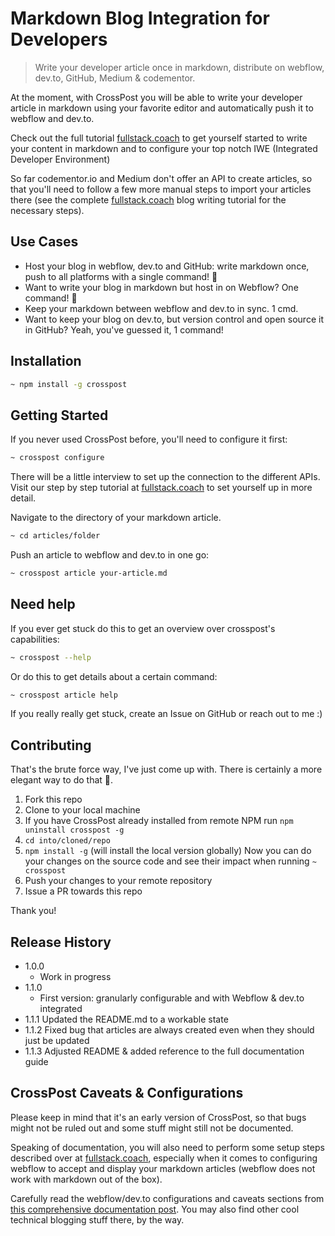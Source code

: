 # Markdown Blog Integration for Developers

> Write your developer article once in markdown, distribute on webflow, dev.to,
GitHub, Medium & codementor.

At the moment, with CrossPost you will be able to write your developer article
in markdown using your favorite editor and automatically push it to webflow and
dev.to.

Check out the full tutorial
[fullstack.coach](https://fullstack.coach/post/how-to-write-and-cross-post-your-markdown-content)
to get yourself started to write your content in markdown and to configure your
top notch IWE (Integrated Developer Environment)

So far codementor.io and Medium don't offer an API to create articles, so that
you'll need to follow a few more manual steps to import your articles there (see
the complete [fullstack.coach](https://fullstack.coach) blog writing tutorial
for the necessary steps).

## Use Cases

- Host your blog in webflow, dev.to and GitHub: write markdown once, push to all
  platforms with a single command! 🚀
- Want to write your blog in markdown but host in on Webflow? One command! 🚀
- Keep your markdown between webflow and dev.to in sync. 1 cmd.
- Want to keep your blog on dev.to, but version control and open source it in
  GitHub? Yeah, you've guessed it, 1 command!

## Installation

```bash
~ npm install -g crosspost
```

## Getting Started

If you never used CrossPost before, you'll need to configure it first:

```bash
~ crosspost configure
```

There will be a little interview to set up the connection to the different APIs.
Visit our step by step tutorial at [fullstack.coach](fullstack.coach) to set
yourself up in more detail.

Navigate to the directory of your markdown article.

```bash
~ cd articles/folder
```

Push an article to webflow and dev.to in one go:

```bash
~ crosspost article your-article.md
```

## Need help

If you ever get stuck do this to get an overview over crosspost's capabilities:

```bash
~ crosspost --help
```

Or do this to get details about a certain command:

```bash
~ crosspost article help
```

If you really really get stuck, create an Issue on GitHub or reach out to me :)

## Contributing

That's the brute force way, I've just come up with. There is certainly a more
elegant way to do that 🙈.

1. Fork this repo
1. Clone to your local machine
1. If you have CrossPost already installed from remote NPM run `npm uninstall
   crosspost -g`
1. `cd into/cloned/repo`
1. `npm install -g` (will install the local version globally) Now you can do
   your changes on the source code and see their impact when running `~
   crosspost`
1. Push your changes to your remote repository
1. Issue a PR towards this repo

Thank you!

## Release History

- 1.0.0
  - Work in progress
- 1.1.0
  - First version: granularly configurable and with Webflow & dev.to integrated
- 1.1.1 Updated the README.md to a workable state
- 1.1.2 Fixed bug that articles are always created even when they should just be
  updated
- 1.1.3 Adjusted README & added reference to the full documentation guide

## CrossPost Caveats & Configurations

Please keep in mind that it's an early version of CrossPost, so that bugs might
not be ruled out and some stuff might still not be documented.

Speaking of documentation, you will also need to perform some setup steps
described over at
[fullstack.coach](https://fullstack.coach/post/how-to-write-and-cross-post-your-markdown-content),
especially when it comes to configuring webflow to accept and display your
markdown articles (webflow does not work with markdown out of the box).

Carefully read the webflow/dev.to configurations and caveats sections from [this
comprehensive documentation
post](https://fullstack.coach/post/how-to-write-and-cross-post-your-markdown-content).
You may also find other cool technical blogging stuff there, by the way.
